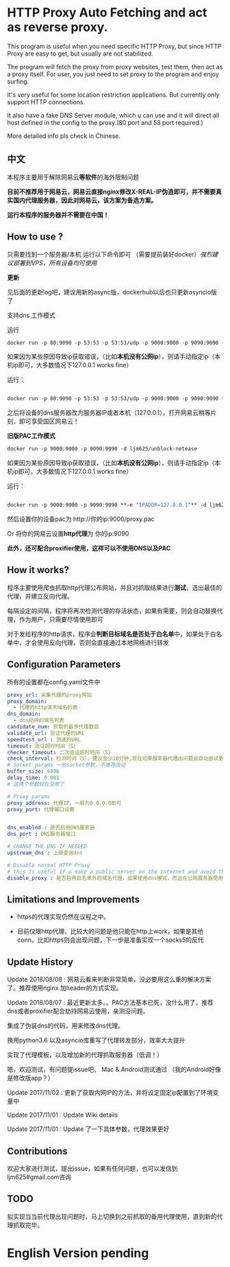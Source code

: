 # HTTP Proxy Auto Fetching and act as reverse proxy.

This program is useful when you need specific HTTP Proxy, but since HTTP Proxy are easy to get, but usually are not stabilized.


The program will fetch the proxy from proxy websites, test them, then act as a proxy itself. For user, you just need to set proxy to the program and enjoy surfing.

It's very useful for some location restriction applications. But currently only support HTTP connections.

It also have a fake DNS Server module, which u can use and it will direct all host defined in the config to the proxy.(80 port and 53 port required.)

More detailed info pls check in Chinese.


## 中文

本程序主要用于解除网易云**等软件**的海外限制问题

**目前不推荐用于网易云，网易云直接nginx修改X-REAL-IP伪造即可，并不需要真实国内代理服务器，因此对网易云，该方案为备选方案。**

**运行本程序的服务器并不需要在中国！**



## How to use ?

只需要找到一个服务器/本机 运行以下命令即可 （需要提前装好docker）*强烈建议部署到VPS，所有设备均可使用*

**更新**

见后面的更新log吧，建议用新的async版，dockerhub以后也只更新asyncio版了

支持dns 工作模式


运行
```dockerfile
docker run -p 80:9090 -p 53:53 -p 53:53/udp -p 9000:9000 -p 9090:9090 -d ljm625/unblock-netease
```

如果因为某些原因导致ip获取错误，（比如**本机没有公网ip**），则请手动指定ip（本机ip即可，大多数情况下127.0.0.1 works fine）

运行：
```dockerfile

docker run -p 80:9090 -p 53:53 -p 53:53/udp -p 9000:9000 -p 9090:9090 **-e "IPADDR=127.0.0.1"** -d ljm625/unblock-netease
```

之后将设备的dns服务器改为服务器IP或者本机（127.0.0.1），打开网易云稍等片刻，即可享受国区网易云！


**旧版PAC工作模式**


```dockerfile
docker run -p 9000:9000 -p 9090:9090 -d ljm625/unblock-netease
```
如果因为某些原因导致ip获取错误，（比如**本机没有公网ip**），则请手动指定ip（本机ip即可，大多数情况下127.0.0.1 works fine）

运行：
```dockerfile

docker run -p 9000:9000 -p 9090:9090 **-e "IPADDR=127.0.0.1"** -d ljm625/unblock-netease
```

然后设置你的设备pac为 http://你的ip:9000/proxy.pac

Or 将你的网易云设置**http代理**为 你的ip:9090


**此外，还可配合proxifier使用，这样可以不使用DNS以及PAC**


## How it works?
程序主要使用爬虫抓取http代理公布网站，并且对抓取结果进行**测试**，选出最佳的代理，并建立反向代理。

每隔设定的间隔，程序将再次检测代理的存活状态，如果有需要，则会自动替换代理，作为用户，只需要尽情使用即可

对于发给程序的http请求，程序会**判断目标域名是否处于白名单**中，如果处于白名单中，才会使用反向代理，否则会直接通过本地网络进行转发

## Configuration Parameters

所有的设置都在config.yaml文件中

```yaml
proxy_url: 采集代理的proxy网站
proxy_domain:
  - 代理的http请求域名列表
dns_domain:
  - dns劫持的域名列表
candidate_num: 抓取的最多代理数目
validate_url: 验证代理的URL
speedtest_url : 测速的URL
timeout: 验证超时时间（S）
checker_timeout: 二次验证超时时间（S）
check_interval: 检测时间（S），建议至少10分钟,现在如果服务器代理出问题会自动尝试更换其他代理。
# Socket params 一些socket参数，不推荐改动
buffer_size: 4096
delay_time: 0.001
# 这两个参数现在没用了

# Proxy params
proxy_address: 代理IP，一般为0.0.0.0即可
proxy_port: 代理端口设置


dns_enabled : 是否启用DNS服务器
dns_port : DNS服务器端口

# CHANGE THE DNS IF NEEDED
upstream_dns : 上级查询dns

# Disable normal HTTP Proxy
# this is useful if u make a public server on the internet and avoid them to use it as a public HTTP Proxy. (Need to use with PAC or DNS)
disable_proxy : 是否启用白名单外的域名代理，如果使用dns模式，而且在公网服务器使用的话，强烈建议关闭，防止被攻击。
```


## Limitations and Improvements

- https的代理实现仍然在议程之中。

- 目前仅限http代理，比较大的问题是他只能在http上work，如果是其他conn，比如https则会出现问题，下一步是准备实现一个socks5的反代


## Update History
Update 2018/08/08 : 网易云看来判断非常简单，没必要用这么重的解决方案了。推荐使用nginx 加header的方式实现。

Update 2018/08/07 : 最近更新太多。。PAC方法基本已死，没什么用了，推荐dns或者proxifier配合劫持网易云使用，亲测没问题。

集成了伪装dns的代码，用来修改dns代理。

换用python3.6 以及asyncio库重写了代理转发部分，效率大大提升

实现了代理模板，以及增加新的代理抓取服务器（低调！）

嗯，欢迎测试，有问题提issue吧。 Mac & Android测试通过 （我的Android好像是修改版app？）

Update 2017/11/02 : 更新了获取内网IP的方法，并将设定固定ip配置到了环境变量中

Update 2017/11/01 : Update Wiki details

Update 2017/11/01 : Update 了一下具体参数，代理效果更好

## Contributions

欢迎大家进行测试，提出issue，如果有任何问题，也可以发信到ljm625#gmail.com咨询


## TODO

拟实现当当前代理出现问题时，马上切换到之前抓取的备用代理使用，直到新的代理抓取完毕。

# English Version pending